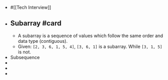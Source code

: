 - #[[Tech Interview]]
- ## Subarray #card
	- A subarray is a sequence of values which follow the same order and data type (contiguous).
	- Given: `[2, 3, 6, 1, 5, 4]`, `[3, 6, 1]` is a subarray. While `[3, 1, 5]` is not.
- Subsequence
-
-
-